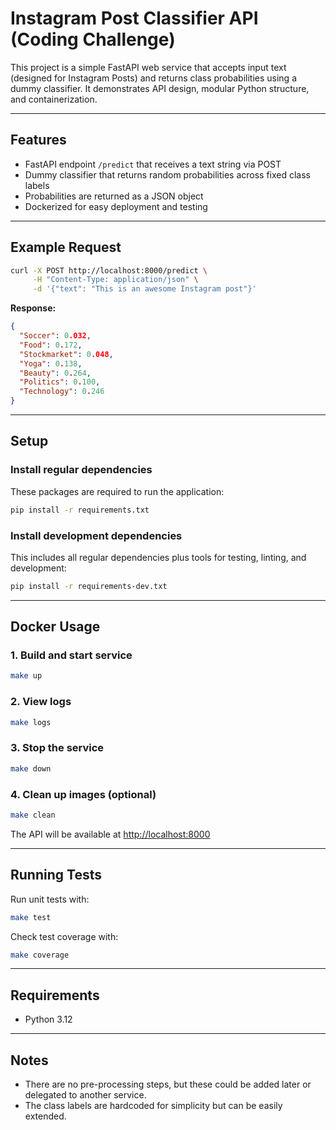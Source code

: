 # Instagram Post Classifier API (Coding Challenge)

This project is a simple FastAPI web service that accepts input text (designed for Instagram Posts) and returns class probabilities using a dummy classifier. It demonstrates API design, modular Python structure, and containerization.

---

## Features

- FastAPI endpoint `/predict` that receives a text string via POST
- Dummy classifier that returns random probabilities across fixed class labels
- Probabilities are returned as a JSON object
- Dockerized for easy deployment and testing

---

## Example Request

```bash
curl -X POST http://localhost:8000/predict \
     -H "Content-Type: application/json" \
     -d '{"text": "This is an awesome Instagram post"}'
```

**Response:**

```json
{
  "Soccer": 0.032,
  "Food": 0.172,
  "Stockmarket": 0.048,
  "Yoga": 0.138,
  "Beauty": 0.264,
  "Politics": 0.100,
  "Technology": 0.246
}
```

---

## Setup

### Install regular dependencies

These packages are required to run the application:

```bash
pip install -r requirements.txt
```

### Install development dependencies

This includes all regular dependencies plus tools for testing, linting, and development:

```bash
pip install -r requirements-dev.txt
```

---

## Docker Usage

### 1. Build and start service

```bash
make up
```

### 2. View logs

```bash
make logs
```

### 3. Stop the service

```bash
make down
```

### 4. Clean up images (optional)

```bash
make clean
```

The API will be available at [http://localhost:8000](http://localhost:8000)

---

## Running Tests

Run unit tests with:

```bash
make test
```

Check test coverage with:

```bash
make coverage
```

---

## Requirements

- Python 3.12

---

## Notes

- There are no pre-processing steps, but these could be added later or delegated to another service.
- The class labels are hardcoded for simplicity but can be easily extended.
